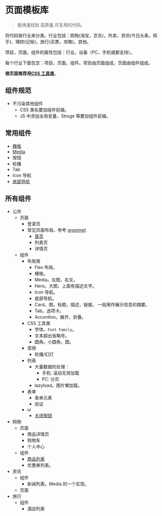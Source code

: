 # 页面模板库
> 能快速找到 高质量,可复用的代码。

将代码按行业来分类。行业包括：购物(淘宝，京东)，外卖，资讯(今日头条，知乎)，理财(记账)，旅行(买票，攻略)，其他。

项目，页面，组件的属性包括：行业，设备（PC，手机或都支持）。

每个行业下面包含：项目，页面，组件。项目由页面组成，页面由组件组成。

**做页面推荐用[CSS 工具类](https://github.com/iamjoel/css-utils-collection)**。

## 组件规范
* 不污染其他组件
  * CSS 类名要加组件前缀。
  * JS 中添加全局变量，Stroge 等要加组件前缀。

## 常用组件
* [栅格](common/component/grid)
* [Media](common/component/close-btn)
* 按钮
* 轮播
* Tab
* Icon 导航
* [底部导航](common/component/footer)

## 所有组件
* 公共
  * 页面
    * 登录页
    * 常见页面布局。参考 [grommet](http://grommet.io/docs/templates/)
      * [首页](common/pages/index)
      * 列表页
      * 详情页
  * 组件
    * 布局类
      * Flex 布局。
      * 栅格。
      * Media。左图，右文。
      * Hero。大图，上面有描述文字。
      * Icon 导航。
      * 底部导航。
      * Card。图，标题，描述，链接。 一般用作展示信息的摘要。
      * Tab。选项卡。
      * Accordion。展开，折叠。
    * CSS 工具类
      * 字体。`Font Family`。
      * 文本超出省略号。
      * 圆角。小圆角，圆。
    * 常用
      * 轮播/幻灯
    * 列表
      * 大量数据的处理：
        * 手机: 滚动无效加载
        * PC: 分页
      * lazyload。图片懒加载。
    * 表单
      * 表单元素
      * 验证
    * ui
      * [关闭按钮](common/component/close-btn)
* 购物
  * 页面
    * 商品详情页
    * 购物车
    * 个人中心
  * 组件
    * [商品列表](shop/component/goods-list)
    * 优惠券列表。
* 资讯
  * 组件
    * 新闻列表。Media 的一个实现。
  * 页面
* 旅行
  * 组件
    * 酒店列表